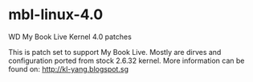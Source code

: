 # mbl-linux-4.0
WD My Book Live Kernel 4.0 patches

This is patch set to support My Book Live. Mostly are dirves and configuration ported from stock 2.6.32 kernel.
More information can be found on: http://kl-yang.blogspot.sg
